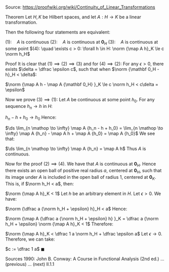 # 

Source: https://proofwiki.org/wiki/Continuity_of_Linear_Transformations

Theorem
Let $H, K$ be Hilbert spaces, and let $A: H \to K$ be a linear transformation.

Then the following four statements are equivalent:

$(1): \quad A$ is continuous
$(2): \quad A$ is continuous at $\mathbf 0_H$
$(3): \quad A$ is continuous at some point
$(4): \quad \exists c > 0: \forall h \in H: \norm {\map A h}_K \le c \norm h_H$


Proof
It is clear that $(1) \implies (2) \implies (3)$ and for $(4) \implies (2)$:
For any $\epsilon > 0$, there exists $\delta = \dfrac \epsilon c$, such that when $\norm {\mathbf 0_H - h}_H < \delta$:

$\norm {\map A h - \map A {\mathbf 0_H} }_K \le c \norm h_H < c\delta = \epsilon$

Now we prove $(3) \implies (1)$:
Let $A$ be continuous at some point $h_0$.
For any sequence $h_n \to h$ in $H$:

$h_n - h + h_0 \to h_0$
Hence:

$\ds \lim_{n \mathop \to \infty} \map A {h_n - h + h_0} = \lim_{n \mathop \to \infty} \map A {h_n} - \map A h + \map A {h_0} = \map A {h_0}$
We see that:

$\ds \lim_{n \mathop \to \infty} \map A {h_n} = \map A h$
Thus $A$ is continuous.

Now for the proof $(2) \implies (4)$.
We have that $A$ is continuous at $\mathbf 0_H$.
Hence there exists an open ball of positive real radius $a$, centered at $\mathbf 0_H$, such that its image under $A$ is included in the open ball of radius $1$, centered at $\mathbf 0_K$. 
This is, if $\norm h_H < a$, then:

$\norm {\map A h}_K < 1$
Let $h$ be an arbitrary element in $H$.
Let $\epsilon > 0$.
We have:

$\norm {\dfrac a {\norm h_H + \epsilon} h}_H < a$
Hence:

$\norm {\map A {\dfrac a {\norm h_H + \epsilon} h} }_K = \dfrac a {\norm h_H + \epsilon} \norm {\map A h}_K < 1$
Therefore:

$\norm {\map A h}_K < \dfrac 1 a \norm h_H + \dfrac \epsilon a$
Let $\epsilon \to 0$.
Therefore, we can take:

$c := \dfrac 1 a$
$\blacksquare$


Sources
1990: John B. Conway: A Course in Functional Analysis (2nd ed.) ... (previous) ... (next) $\text {II}.1.1$




